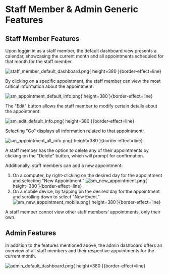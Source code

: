 # Staff Member & Admin Generic Features

## Staff Member Features

Upon loggin in as a staff member, the default dashboard view presents a calendar, showcasing the current month and all
appointments scheduled for that month for the staff member.

![staff_member_default_dashboard.png](staff_member_default_dashboard.png){ height=380 }{border-effect=line}

By clicking on a specific appointment, the staff member can view the most critical information about the appointment:

![sm_appointment_default_info.png](sm_appointment_default_info.png){ height=380 }{border-effect=line}

The "Edit" button allows the staff member to modify certain details about the appointment:

![sm_edit_default_info.png](sm_edit_default_info.png){ height=380 }{border-effect=line}

Selecting "Go" displays all information related to that appointment:

![sm_appointment_all_info.png](sm_appointment_all_info.png){ height=380 }{border-effect=line}

A staff member has the option to delete any of their appointments by clicking on the "Delete" button, which will prompt
for confirmation.

Additionally, staff members can add a new appointment:

1. On a computer, by right-clicking on the desired day for the appointment and selecting "New Appointment."
   ![sm_new_appointment.png](sm_new_appointment.png){ height=380 }{border-effect=line}
2. On a mobile device, by tapping on the desired day for the appointment and scrolling down to select "New Event."
   ![sm_new_appointment_mobile.png](sm_new_appointment_mobile.png){ height=380 }{border-effect=line}

A staff member cannot view other staff members' appointments, only their own.

## Admin Features

In addition to the features mentioned above, the admin dashboard offers an overview of all staff members and their
respective appointments for the current month.

![admin_default_dashboard.png](admin_default_dashboard.png){ height=380 }{border-effect=line}